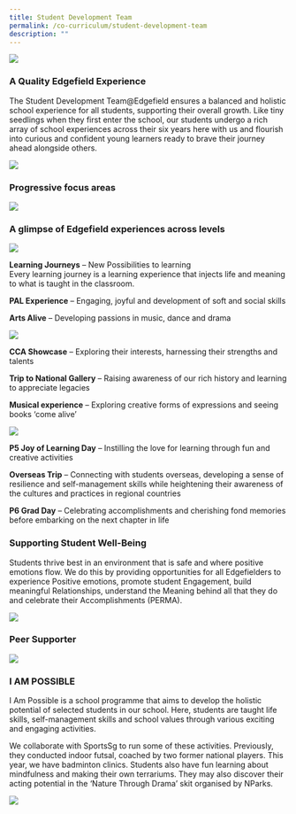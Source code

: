 ```yaml
---
title: Student Development Team
permalink: /co-curriculum/student-development-team
description: ""
---
```

![](/images/Student%20Development.png)

### A Quality Edgefield Experience

The Student Development Team@Edgefield ensures a balanced and holistic school experience for all students, supporting their overall growth. Like tiny seedlings when they first enter the school, our students undergo a rich array of school experiences across their six years here with us and flourish into curious and confident young learners ready to brave their journey ahead alongside others.

![](/images/Balancing%20Education.jpeg)

### Progressive focus areas

![](/images/Progressive%20focus%20areas.png)

### A glimpse of Edgefield experiences across levels
![](/images/Lower%20primary%20experiences.jpeg)

**Learning Journeys** – New Possibilities to learning  
Every learning journey is a learning experience that injects life and meaning to what is taught in the classroom.  
  
**PAL Experience** – Engaging, joyful and development of soft and social skills  
  
**Arts Alive** – Developing passions in music, dance and drama

![](/images/Middle%20primary%20experiences.jpeg)

**CCA Showcase** – Exploring their interests, harnessing their strengths and talents

  

**Trip to National Gallery** – Raising awareness of our rich history and learning to appreciate legacies

  

**Musical experience** – Exploring creative forms of expressions and seeing books ‘come alive’

![](/images/Upper%20primary%20experiences.jpeg)

**P5 Joy of Learning Day** – Instilling the love for learning through fun and creative activities  
  
**Overseas Trip** – Connecting with students overseas, developing a sense of resilience and self-management skills while heightening their awareness of the cultures and practices in regional countries  
  
**P6 Grad Day** – Celebrating accomplishments and cherishing fond memories before embarking on the next chapter in life

### Supporting Student Well-Being

Students thrive best in an environment that is safe and where positive emotions flow. We do this by providing opportunities for all Edgefielders to experience Positive emotions, promote student Engagement, build meaningful Relationships, understand the Meaning behind all that they do and celebrate their Accomplishments (PERMA).

![](/images/SDT1.png)

### Peer Supporter
![](/images/Peer%20supporters.jpeg)

### I AM POSSIBLE

I Am Possible is a school programme that aims to develop the holistic potential of selected students in our school. Here, students are taught life skills, self-management skills and school values through various exciting and engaging activities. 

We collaborate with SportsSg to run some of these activities. Previously, they conducted indoor futsal, coached by two former national players. This year, we have badminton clinics. Students also have fun learning about mindfulness and making their own terrariums. They may also discover their acting potential in the ‘Nature Through Drama’ skit organised by NParks.

![](/images/I%20am%20possible.jpeg)